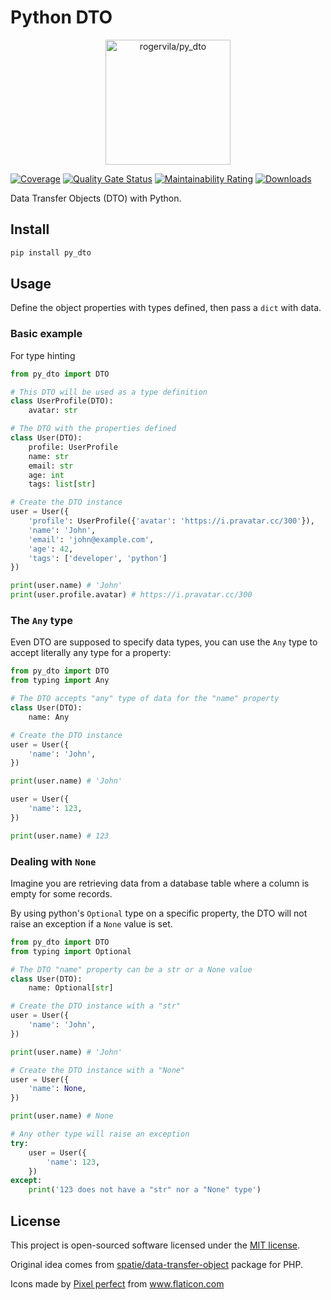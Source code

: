 # Python DTO

<p align="center"><img height="200" alt="rogervila/py_dto" src="https://rogervila.es/static/img/py_dto.png" /></p>

[![Coverage](https://sonarcloud.io/api/project_badges/measure?project=rogervila_py_dto&metric=coverage)](https://sonarcloud.io/dashboard?id=rogervila_py_dto)
[![Quality Gate Status](https://sonarcloud.io/api/project_badges/measure?project=rogervila_py_dto&metric=alert_status)](https://sonarcloud.io/dashboard?id=rogervila_py_dto)
[![Maintainability Rating](https://sonarcloud.io/api/project_badges/measure?project=rogervila_py_dto&metric=sqale_rating)](https://sonarcloud.io/dashboard?id=rogervila_py_dto)
[![Downloads](https://img.shields.io/pypi/dm/py-dto.svg)](https://github.com/rogervila/py_dto)

Data Transfer Objects (DTO) with Python.


## Install

```sh
pip install py_dto
```

## Usage

Define the object properties with types defined, then pass a `dict` with data.

### Basic example

For type hinting

```py
from py_dto import DTO

# This DTO will be used as a type definition
class UserProfile(DTO):
    avatar: str

# The DTO with the properties defined
class User(DTO):
    profile: UserProfile
    name: str
    email: str
    age: int
    tags: list[str]

# Create the DTO instance
user = User({
    'profile': UserProfile({'avatar': 'https://i.pravatar.cc/300'}),
    'name': 'John',
    'email': 'john@example.com',
    'age': 42,
    'tags': ['developer', 'python']
})

print(user.name) # 'John'
print(user.profile.avatar) # https://i.pravatar.cc/300
```

### The `Any` type

Even DTO are supposed to specify data types, you can use the `Any` type to accept literally any type for a property:

```py
from py_dto import DTO
from typing import Any

# The DTO accepts "any" type of data for the "name" property
class User(DTO):
    name: Any

# Create the DTO instance
user = User({
    'name': 'John',
})

print(user.name) # 'John'

user = User({
    'name': 123,
})

print(user.name) # 123
```

### Dealing with `None`

Imagine you are retrieving data from a database table where a column is empty for some records.

By using python's `Optional` type on a specific property, the DTO will not raise an exception if a `None` value is set.

```py
from py_dto import DTO
from typing import Optional

# The DTO "name" property can be a str or a None value
class User(DTO):
    name: Optional[str]

# Create the DTO instance with a "str"
user = User({
    'name': 'John',
})

print(user.name) # 'John'

# Create the DTO instance with a "None"
user = User({
    'name': None,
})

print(user.name) # None

# Any other type will raise an exception
try:
    user = User({
        'name': 123,
    })
except:
    print('123 does not have a "str" nor a "None" type')
```

## License

This project is open-sourced software licensed under the [MIT license](https://opensource.org/licenses/MIT).

Original idea comes from [spatie/data-transfer-object](https://github.com/spatie/data-transfer-object) package for PHP.

<div>Icons made by <a href="https://www.flaticon.com/authors/pixel-perfect" title="Pixel perfect">Pixel perfect</a> from <a href="https://www.flaticon.com/" title="Flaticon">www.flaticon.com</a></div>
